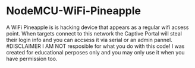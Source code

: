 # NodeMCU-WiFi-Pineapple
A WiFi Pineapple is is hacking device that appears as a regular wifi acsess point. When targets connect to this network the Captive Portal will steal their login info and you can accsess it via serial or an admin pannel.
#DISCLAIMER
I AM NOT resposible for what you do with this code! I was created for educational perposes only and you may only use it when you have permission too.
